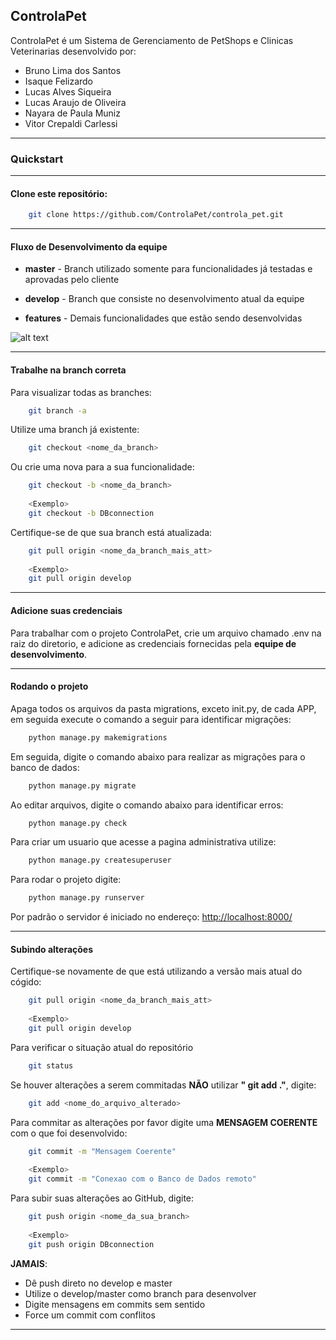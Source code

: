 ControlaPet 
--------------------------------------------------------------------------

ControlaPet é um Sistema de Gerenciamento de PetShops e Clinicas Veterinarias  desenvolvido por:


* Bruno Lima dos Santos  
* Isaque Felizardo
* Lucas Alves Siqueira
* Lucas Araujo de Oliveira
* Nayara de Paula Muniz
* Vitor Crepaldi Carlessi    

---


### Quickstart

---

#### Clone este repositório:

```sh
    git clone https://github.com/ControlaPet/controla_pet.git
```

---


#### Fluxo de Desenvolvimento da equipe

* **master** - Branch utilizado somente para funcionalidades já testadas e aprovadas pelo cliente
* **develop** - Branch que consiste no desenvolvimento atual da equipe

* **features** - Demais funcionalidades que estão sendo desenvolvidas


![alt text](https://lh4.googleusercontent.com/5k4WMnoVQgw52GA6TrWhDv9ALAN20mTdc6S-SgUBQMigshGw0NAJ1Mnhg-XeIIqcuOXY-5IoD3Lv9RAitFbt=w1317-h648-rw "GitFlow")

---



#### Trabalhe na branch correta

Para visualizar todas as branches:
```sh
    git branch -a
```


Utilize uma branch já existente:
```sh
    git checkout <nome_da_branch>
```

Ou crie uma nova para a sua funcionalidade:
```sh
    git checkout -b <nome_da_branch>
    
    <Exemplo>
    git checkout -b DBconnection
```

Certifique-se de que sua branch está atualizada:
```sh
    git pull origin <nome_da_branch_mais_att>
    
    <Exemplo>
    git pull origin develop
```
---


#### Adicione suas credenciais
Para trabalhar com o projeto ControlaPet, crie um arquivo chamado .env na raiz do diretorio, e 
adicione as credenciais fornecidas pela **equipe de desenvolvimento**.


---

#### Rodando o projeto

Apaga todos os arquivos da pasta migrations, exceto init.py, de cada APP, em seguida execute o comando a seguir para identificar migrações:
```sh
    python manage.py makemigrations
```

Em seguida, digite o comando abaixo para realizar as migrações para o banco de dados:

```sh
    python manage.py migrate
```

Ao editar arquivos, digite o comando abaixo para identificar erros:
```sh
    python manage.py check
```

Para criar um usuario que acesse a pagina administrativa utilize:
```sh
    python manage.py createsuperuser
```

Para rodar o projeto digite:
```sh
    python manage.py runserver
```
Por padrão o servidor é iniciado no endereço: [http://localhost:8000/](http://localhost:8000/)


---


#### Subindo alterações
Certifique-se novamente de que está utilizando a versão mais atual do cógido:

```sh
    git pull origin <nome_da_branch_mais_att>
    
    <Exemplo>
    git pull origin develop
```


Para verificar o situação atual do repositório
```sh
    git status
```
Se houver alterações a serem commitadas **NÃO** utilizar **" git add ."**, digite:
```sh
    git add <nome_do_arquivo_alterado>
```

Para commitar as alterações por favor digite uma **MENSAGEM COERENTE** com o que foi desenvolvido:
```sh
    git commit -m "Mensagem Coerente"
    
    <Exemplo>
    git commit -m "Conexao com o Banco de Dados remoto"
```

Para subir suas alterações ao GitHub, digite:

```sh
    git push origin <nome_da_sua_branch>
    
    <Exemplo>
    git push origin DBconnection
```
**JAMAIS**:
* Dê push direto no develop e master
* Utilize o develop/master como branch para desenvolver
* Digite mensagens em commits sem sentido
* Force um commit com conflitos

---
